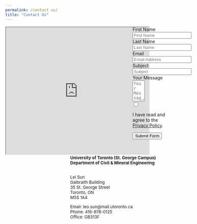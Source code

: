 ```yaml
---
permalink: /contact us/
title: "Contact Us"
---
```



<div style="widht:1000px; height:400">
   <!-- map -->
   <div style="float:left;width:400px">
      <iframe src="https://maps.google.com/maps?q=Galbraith%20Building&#038;t=m&#038;z=15&#038;output=embed&#038;iwloc=near"
	          title="Galbraith Building"
	          aria-label="Galbraith Building"
	          width="450"
	          height="400"
      ></iframe>
   </div>

   <!-- intro -->
   <div style="float:right;width:300px">
     <font size ="2">
	 <b>University of Toronto (St. George Campus)<br/>	 Department of Civil &amp; Mineral Engineering</b><p><br/>
	 Lei Sun<br/> Galbraith Building<br />35 St. George Street<br /> Toronto, ON<br /> M5S 1A4
	 </p><p>Email:  leo.sun@mail.utoronto.ca<br />
	 Phone: 416-978-0125<br />
	 Office: GB313F</p>
	 </font>
	<!-- logo -->
	<span class="elementor-grid-item">
       <a class="elementor-icon elementor-social-icon elementor-social-icon-facebook 
elementor-animation-push elementor-repeater-item-098e28d" href="https://www.
facebook.com/grasselligeomech/" target="_blank">
	   <span class="elementor-screen-only"></span>
	   <i class="fab fa-facebook"></i>					</a>
    </span>
	<span class="elementor-grid-item">
        <a class="elementor-icon elementor-social-icon elementor-social-icon-twitter 
elementor-animation-push 
          elementor-repeater-item-5ffdee0" href="https://twitter.com/GrasselliGeomec" 
target="_blank">
	    <span class="elementor-screen-only"></span>
	    <i class="fab fa-twitter"></i>					</a>
    </span>
	<span class="elementor-grid-item">
       <a class="elementor-icon elementor-social-icon elementor-social-icon-youtube 
elementor-animation-push 
                 elementor-repeater-item-2cc4cb2" href="https://www.youtube.com/channel/
UCnJn3qlalSb7muYDhjNBGIA/" target="_blank">
	    <span class="elementor-screen-only"></span>
	    <i class="fab fa-youtube"></i>					</a>
    </span>
	<span class="elementor-grid-item">
        <a class="elementor-icon elementor-social-icon elementor-social-icon-linkedin 
elementor-animation-push 
                  elementor-repeater-item-102e364" href="https://ca.linkedin.com/in/
grasselli-geomechanics-group" target="_blank">
	    <span class="elementor-screen-only"></span>
	    <i class="fab fa-linkedin"></i>					</a>
    </span>			
   </div>

  <!-- contact us --> 
   <div>	
		<div class="elementor-element elementor-element-24139e3 ael-fluentform-form-button-left eael-fluentform-form-button-custom elementor-widget elementor-widget-eael-fluentform" data-id="24139e3" data-element_type="widget" data-widget_type="eael-fluentform.default">
				<div class="elementor-widget-container">
			        <div class="eael-contact-form eael-fluent-form-wrapper clearfix eael-contact-form-align-default"> 
            <div class='fluentform fluentform_wrapper_2'><form data-form_id="2" id="fluentform_2" class="frm-fluent-form fluent_form_2 ff-el-form-top ff_form_instance_2_1 ff-form-loading" data-form_instance="ff_form_instance_2_1" method="POST" ><fieldset style="border: none!important;margin: 0!important;padding: 0!important;background-color: transparent!important;
                                 box-shadow: none!important;outline: none!important; min-inline-size: auto;">
                    <legend class="ff_screen_reader_title" style="display: block; margin: 0!important;padding: 0!important;height: 0!important;text-indent: -999999px;width: 0!important;">Contact Form</legend><p style="display: none !important;"><label>&#916;<textarea name="ak_hp_textarea" cols="45" rows="8" maxlength="100"></textarea></label><input type="hidden" id="ak_js_1" name="ak_js" value="201"/><script>document.getElementById( "ak_js_1" ).setAttribute( "value", ( new Date() ).getTime() );</script></p><input type='hidden' name='__fluent_form_embded_post_id' value='76' /><input type="hidden" id="_fluentform_2_fluentformnonce" name="_fluentform_2_fluentformnonce" value="11efa6400a" /><input type="hidden" name="_wp_http_referer" value="/contact-us/" /><div data-type="name-element" data-name="names" class=" ff-field_container ff-name-field-wrapper" ><div class='ff-t-container'><div class='ff-t-cell '><div class='ff-el-group'><div class="ff-el-input--label ff-el-is-required asterisk-left"><label for='ff_2_1_names_first_name_' aria-label="First Name">First Name</label> </div><div class='ff-el-input--content'><input type="text" name="names[first_name]" id="ff_2_1_names_first_name_" class="ff-el-form-control" placeholder="First Name" aria-invalid="false" aria-required=false></div></div></div><div class='ff-t-cell '><div class='ff-el-group'><div class="ff-el-input--label ff-el-is-required asterisk-left"><label for='ff_2_1_names_last_name_' aria-label="Last Name">Last Name</label> </div><div class='ff-el-input--content'><input type="text" name="names[last_name]" id="ff_2_1_names_last_name_" class="ff-el-form-control" placeholder="Last Name" aria-invalid="false" aria-required=false></div></div></div></div></div><div class='ff-el-group'><div class="ff-el-input--label ff-el-is-required asterisk-left"><label for='ff_2_1_email' aria-label="Email">Email</label> </div><div class='ff-el-input--content'><input type="email" name="email" id="ff_2_1_email" class="ff-el-form-control" placeholder="Email Address" data-name="email"  aria-invalid="false" aria-required=true></div></div><div class='ff-el-group'><div class="ff-el-input--label ff-el-is-required asterisk-left"><label for='ff_2_1_subject' aria-label="Subject">Subject</label> </div><div class='ff-el-input--content'><input type="text" name="subject" class="ff-el-form-control" placeholder="Subject" data-name="subject" id="ff_2_1_subject"  aria-invalid="false" aria-required=true></div></div><div class='ff-el-group'><div class="ff-el-input--label ff-el-is-required asterisk-left"><label for='ff_2_1_message' aria-label="Your Message">Your Message</label> </div><div class='ff-el-input--content'><textarea aria-invalid="false" aria-required=true name="message" id="ff_2_1_message" class="ff-el-form-control" placeholder="Your Message" rows="4" cols="2" data-name="message" ></textarea></div></div><div class='ff-el-group ' ><div class='ff-el-input--content'><div data-fluent_id='2' name='g-recaptcha-response'><div
		data-sitekey='6LfkPekUAAAAAIx12y2BG2XaIABcR4cF48n8XZ5n'
		id='fluentform-recaptcha-2'
		class='ff-el-recaptcha g-recaptcha'
		data-callback='fluentFormrecaptchaSuccessCallback'></div></div></div></div><div class='ff-el-group    ff-el-input--content'><div class='ff-el-form-check ff-el-tc'><label aria-label='terms & conditions' class='ff-el-form-check-label ff_tc_label' for=terms-n-condition_d855e4f4c5d39bb650406e8188485ac6><span class='ff_tc_checkbox'><input type="checkbox" name="terms-n-condition" class="ff-el-form-check-input" data-name="terms-n-condition" id="terms-n-condition_d855e4f4c5d39bb650406e8188485ac6"  value='on' aria-invalid='false' aria-required=true></span> <div class='ff_t_c'><p>I have read and agree to the <a href="https://geogroup.utoronto.ca/privacy-policy/" target="_blank" rel="noopener">Privacy Policy</a>.</p></div></label></div></div><div class='ff-el-group ff-text-left ff_submit_btn_wrapper'><button type="submit" class="ff-btn ff-btn-submit ff-btn-md ff_btn_style wpf_has_custom_css" >Submit Form</button></div></fieldset></form><div id='fluentform_2_errors' class='ff-errors-in-stack ff_form_instance_2_1 ff-form-loading_errors ff_form_instance_2_1_errors'></div></div>        <script type="text/javascript">
            window.fluent_form_ff_form_instance_2_1 = {"id":"2","settings":{"layout":{"labelPlacement":"top","helpMessagePlacement":"with_label","errorMessagePlacement":"inline","asteriskPlacement":"asterisk-left"},"id":"39","restrictions":{"denyEmptySubmission":{"enabled":false}}},"form_instance":"ff_form_instance_2_1","form_id_selector":"fluentform_2","rules":{"names[first_name]":{"required":{"value":true,"message":"This field is required"}},"names[middle_name]":{"required":{"value":false,"message":"This field is required"}},"names[last_name]":{"required":{"value":true,"message":"This field is required"}},"email":{"required":{"value":true,"message":"This field is required"},"email":{"value":true,"message":"This field must contain a valid email"}},"subject":{"required":{"value":true,"message":"This field is required"}},"message":{"required":{"value":true,"message":"This field is required"}},"recaptcha":[],"terms-n-condition":{"required":{"value":true,"message":"This field is required"}}}};
                    </script>
                </div>
        		</div>
				</div>
     



	 	
   </div>

</div>






